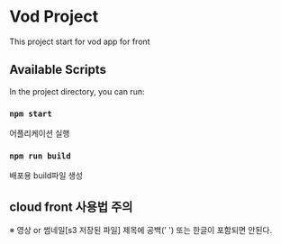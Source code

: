 # Vod Project

This project start for vod app for front

## Available Scripts

In the project directory, you can run:

### `npm start`

어플리케이션 실행

### `npm run build`

배포용 build파일 생성

## cloud front 사용법 주의

※ 영상 or 썸네일[s3 저장된 파일] 제목에 공백(' ') 또는 한글이 포함되면 안된다.
